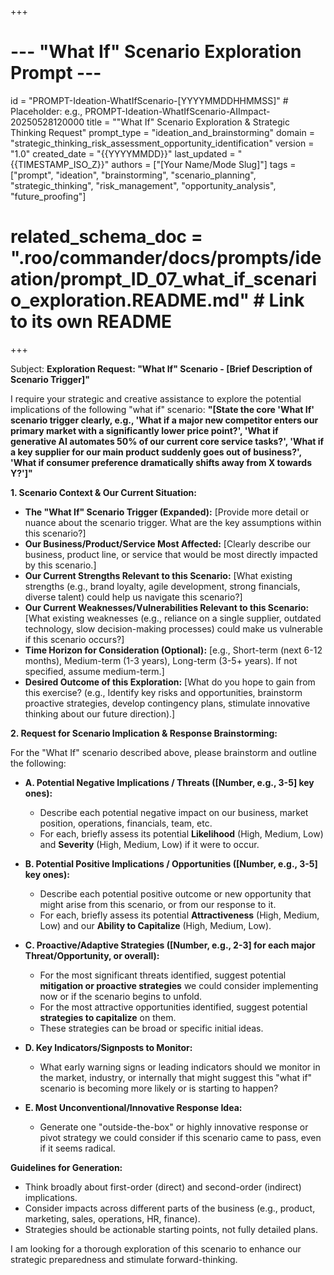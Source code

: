 +++
# --- "What If" Scenario Exploration Prompt ---
id = "PROMPT-Ideation-WhatIfScenario-[YYYYMMDDHHMMSS]" # Placeholder: e.g., PROMPT-Ideation-WhatIfScenario-AIImpact-20250528120000
title = "\"What If\" Scenario Exploration & Strategic Thinking Request"
prompt_type = "ideation_and_brainstorming"
domain = "strategic_thinking_risk_assessment_opportunity_identification"
version = "1.0"
created_date = "{{YYYYMMDD}}"
last_updated = "{{TIMESTAMP_ISO_Z}}"
authors = ["[Your Name/Mode Slug]"]
tags = ["prompt", "ideation", "brainstorming", "scenario_planning", "strategic_thinking", "risk_management", "opportunity_analysis", "future_proofing"]
# related_schema_doc = ".roo/commander/docs/prompts/ideation/prompt_ID_07_what_if_scenario_exploration.README.md" # Link to its own README
+++

Subject: **Exploration Request: "What If" Scenario - [Brief Description of Scenario Trigger]"**

I require your strategic and creative assistance to explore the potential implications of the following "what if" scenario: **"[State the core 'What If' scenario trigger clearly, e.g., 'What if a major new competitor enters our primary market with a significantly lower price point?', 'What if generative AI automates 50% of our current core service tasks?', 'What if a key supplier for our main product suddenly goes out of business?', 'What if consumer preference dramatically shifts away from X towards Y?']"**

**1. Scenario Context & Our Current Situation:**
   *   **The "What If" Scenario Trigger (Expanded):** [Provide more detail or nuance about the scenario trigger. What are the key assumptions within this scenario?]
   *   **Our Business/Product/Service Most Affected:** [Clearly describe our business, product line, or service that would be most directly impacted by this scenario.]
   *   **Our Current Strengths Relevant to this Scenario:** [What existing strengths (e.g., brand loyalty, agile development, strong financials, diverse talent) could help us navigate this scenario?]
   *   **Our Current Weaknesses/Vulnerabilities Relevant to this Scenario:** [What existing weaknesses (e.g., reliance on a single supplier, outdated technology, slow decision-making processes) could make us vulnerable if this scenario occurs?]
   *   **Time Horizon for Consideration (Optional):** [e.g., Short-term (next 6-12 months), Medium-term (1-3 years), Long-term (3-5+ years). If not specified, assume medium-term.]
   *   **Desired Outcome of this Exploration:** [What do you hope to gain from this exercise? (e.g., Identify key risks and opportunities, brainstorm proactive strategies, develop contingency plans, stimulate innovative thinking about our future direction).]

**2. Request for Scenario Implication & Response Brainstorming:**

For the "What If" scenario described above, please brainstorm and outline the following:

*   **A. Potential Negative Implications / Threats ([Number, e.g., 3-5] key ones):**
    *   Describe each potential negative impact on our business, market position, operations, financials, team, etc.
    *   For each, briefly assess its potential **Likelihood** (High, Medium, Low) and **Severity** (High, Medium, Low) if it were to occur.

*   **B. Potential Positive Implications / Opportunities ([Number, e.g., 3-5] key ones):**
    *   Describe each potential positive outcome or new opportunity that might arise from this scenario, or from our response to it.
    *   For each, briefly assess its potential **Attractiveness** (High, Medium, Low) and our **Ability to Capitalize** (High, Medium, Low).

*   **C. Proactive/Adaptive Strategies ([Number, e.g., 2-3] for each major Threat/Opportunity, or overall):**
    *   For the most significant threats identified, suggest potential **mitigation or proactive strategies** we could consider implementing now or if the scenario begins to unfold.
    *   For the most attractive opportunities identified, suggest potential **strategies to capitalize** on them.
    *   These strategies can be broad or specific initial ideas.

*   **D. Key Indicators/Signposts to Monitor:**
    *   What early warning signs or leading indicators should we monitor in the market, industry, or internally that might suggest this "what if" scenario is becoming more likely or is starting to happen?

*   **E. Most Unconventional/Innovative Response Idea:**
    *   Generate one "outside-the-box" or highly innovative response or pivot strategy we could consider if this scenario came to pass, even if it seems radical.

**Guidelines for Generation:**
*   Think broadly about first-order (direct) and second-order (indirect) implications.
*   Consider impacts across different parts of the business (e.g., product, marketing, sales, operations, HR, finance).
*   Strategies should be actionable starting points, not fully detailed plans.

I am looking for a thorough exploration of this scenario to enhance our strategic preparedness and stimulate forward-thinking.